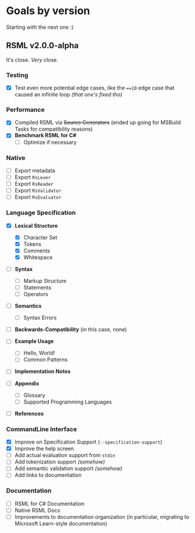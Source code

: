 # Goals by version
Starting with the next one :)

## RSML v2.0.0-alpha
It's close. *Very* close.

### Testing

- [X] Test even more potential edge cases, like the `==10` edge case that caused an infinite loop *(that one's fixed
  tho)*

### Performance

- [X] Compiled RSML via ~~Source Generators~~ (ended up going for MSBuild Tasks for compatibility reasons)
- [X] **Benchmark RSML for C#**
	- [ ] Optimize if necessary

### Native

- [ ] Export metadata
- [ ] Export `RsLexer`
- [ ] Export `RsReader`
- [ ] Export `RsValidator`
- [ ] Export `RsEvaluator`

### Language Specification

- [X] **Lexical Structure**
	- [X] Character Set
	- [X] Tokens
	- [X] Comments
	- [X] Whitespace

- [ ] **Syntax**
	- [ ] Markup Structure
	- [ ] Statements
	- [ ] Operators

- [ ] **Semantics**
	- [ ] Syntax Errors

- [ ] **Backwards-Compatibility** (in this case, none)

- [ ] **Example Usage**
	- [ ] Hello, World!
	- [ ] Common Patterns

- [ ] **Implementation Notes**

- [ ] **Appendix**
	- [ ] Glossary
	- [ ] Supported Programming Languages

- [ ] **References**

### CommandLine Interface

- [X] Improve on Specification Support (`--specification-support`)
- [X] Improve the help screen
- [ ] Add actual evaluation support from `stdin`
- [ ] Add tokenization support *(somehow)*
- [ ] Add semantic validation support *(somehow)*
- [ ] Add links to documentation

### Documentation

- [ ] RSML for C# Documentation
- [ ] Native RSML Docs
- [ ] Improvements to documentation organization (in particular, migrating to Microsoft Learn-style documentation)
